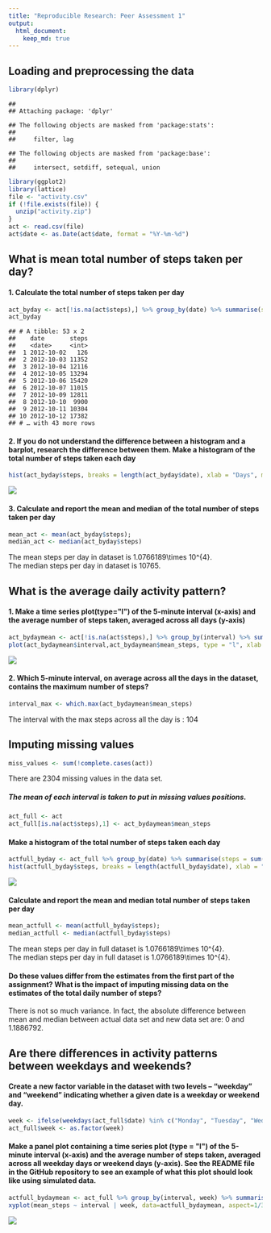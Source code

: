 ```yaml
---
title: "Reproducible Research: Peer Assessment 1"
output: 
  html_document:
    keep_md: true
---
```



## Loading and preprocessing the data


```r
library(dplyr)
```

```
## 
## Attaching package: 'dplyr'
```

```
## The following objects are masked from 'package:stats':
## 
##     filter, lag
```

```
## The following objects are masked from 'package:base':
## 
##     intersect, setdiff, setequal, union
```

```r
library(ggplot2)
library(lattice)
file <- "activity.csv"
if (!file.exists(file)) {
  unzip("activity.zip")  
}
act <- read.csv(file)
act$date <- as.Date(act$date, format = "%Y-%m-%d")
```


## What is mean total number of steps taken per day?
#### 1. Calculate the total number of steps taken per day

```r
act_byday <- act[!is.na(act$steps),] %>% group_by(date) %>% summarise(steps = sum(steps))
act_byday
```

```
## # A tibble: 53 x 2
##    date       steps
##    <date>     <int>
##  1 2012-10-02   126
##  2 2012-10-03 11352
##  3 2012-10-04 12116
##  4 2012-10-05 13294
##  5 2012-10-06 15420
##  6 2012-10-07 11015
##  7 2012-10-09 12811
##  8 2012-10-10  9900
##  9 2012-10-11 10304
## 10 2012-10-12 17382
## # … with 43 more rows
```

#### 2. If you do not understand the difference between a histogram and a barplot, research the difference between them. Make a histogram of the total number of steps taken each day  

```r
hist(act_byday$steps, breaks = length(act_byday$date), xlab = "Days", main = "Histogram of steps by day" )
```

![](PA1_template_files/figure-html/unnamed-chunk-3-1.png)<!-- -->


#### 3. Calculate and report the mean and median of the total number of steps taken per day

```r
mean_act <- mean(act_byday$steps); 
median_act <- median(act_byday$steps)
```
The mean steps per day in dataset is 1.0766189\times 10^{4}.  
The median steps per day in dataset is 10765.  

## What is the average daily activity pattern?
#### 1. Make a time series plot(type="l") of the 5-minute interval (x-axis) and the average number of steps taken, averaged across all days (y-axis)


```r
act_bydaymean <- act[!is.na(act$steps),] %>% group_by(interval) %>% summarise(mean_steps = mean(steps))
plot(act_bydaymean$interval,act_bydaymean$mean_steps, type = "l", xlab = "interval", ylab = "mean by interval")
```

![](PA1_template_files/figure-html/unnamed-chunk-5-1.png)<!-- -->

#### 2. Which 5-minute interval, on average across all the days in the dataset, contains the maximum number of steps?

```r
interval_max <- which.max(act_bydaymean$mean_steps)
```
The interval with the max steps across all the day is : 104

## Imputing missing values

```r
miss_values <- sum(!complete.cases(act))
```
There are 2304 missing values in the data set.

##### The mean of each interval is taken to put in missing values positions.  

```r
act_full <- act
act_full[is.na(act$steps),1] <- act_bydaymean$mean_steps
```


#### Make a histogram of the total number of steps taken each day 

```r
actfull_byday <- act_full %>% group_by(date) %>% summarise(steps = sum(steps))
hist(actfull_byday$steps, breaks = length(actfull_byday$date), xlab = "Days", main = "Histogram of steps by day" )
```

![](PA1_template_files/figure-html/unnamed-chunk-9-1.png)<!-- -->
#### Calculate and report the mean and median total number of steps taken per day

```r
mean_actfull <- mean(actfull_byday$steps); 
median_actfull <- median(actfull_byday$steps)
```
The mean steps per day in full dataset is 1.0766189\times 10^{4}.  
The median steps per day in full dataset is 1.0766189\times 10^{4}.  

#### Do these values differ from the estimates from the first part of the assignment? What is the impact of imputing missing data on the estimates of the total daily number of steps?
There is not so much variance. In fact, the absolute difference between mean and median between actual data set and new data set are: 0 and  1.1886792.  

## Are there differences in activity patterns between weekdays and weekends?
#### Create a new factor variable in the dataset with two levels – “weekday” and “weekend” indicating whether a given date is a weekday or weekend day.  

```r
week <- ifelse(weekdays(act_full$date) %in% c("Monday", "Tuesday", "Wednesday", "Thursday", "Friday"), "weekday", "weekend")
act_full$week <- as.factor(week) 
```

#### Make a panel plot containing a time series plot (type = "l") of the 5-minute interval (x-axis) and the average number of steps taken, averaged across all weekday days or weekend days (y-axis). See the README file in the GitHub repository to see an example of what this plot should look like using simulated data.


```r
actfull_bydaymean <- act_full %>% group_by(interval, week) %>% summarise(mean_steps = mean(steps))
xyplot(mean_steps ~ interval | week, data=actfull_bydaymean, aspect=1/3, type="l")
```

![](PA1_template_files/figure-html/unnamed-chunk-12-1.png)<!-- -->


